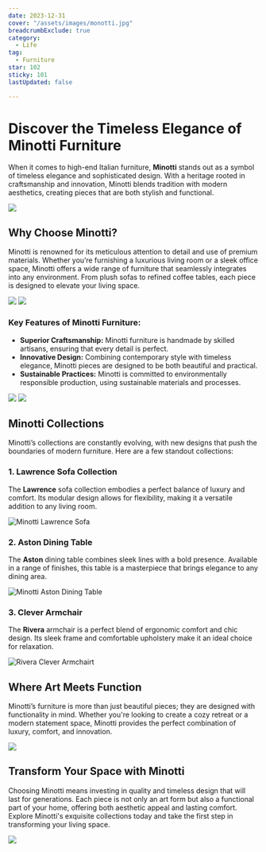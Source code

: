 ```yaml
---
date: 2023-12-31
cover: "/assets/images/monotti.jpg"
breadcrumbExclude: true
category:
  - Life
tag:
  - Furniture
star: 102
sticky: 101
lastUpdated: false

---
```


# Discover the Timeless Elegance of Minotti Furniture

When it comes to high-end Italian furniture, **Minotti** stands out as a symbol of timeless elegance and sophisticated design. With a heritage rooted in craftsmanship and innovation, Minotti blends tradition with modern aesthetics, creating pieces that are both stylish and functional.

![](image-22.jpg)

## Why Choose Minotti?

Minotti is renowned for its meticulous attention to detail and use of premium materials. Whether you’re furnishing a luxurious living room or a sleek office space, Minotti offers a wide range of furniture that seamlessly integrates into any environment. From plush sofas to refined coffee tables, each piece is designed to elevate your living space.

![](image-23.jpg)
![](image-25.jpg)

### Key Features of Minotti Furniture:

- **Superior Craftsmanship:** Minotti furniture is handmade by skilled artisans, ensuring that every detail is perfect.
- **Innovative Design:** Combining contemporary style with timeless elegance, Minotti pieces are designed to be both beautiful and practical.
- **Sustainable Practices:** Minotti is committed to environmentally responsible production, using sustainable materials and processes.

![](image-26.jpg)
![](image-27.jpg)
  
## Minotti Collections

Minotti’s collections are constantly evolving, with new designs that push the boundaries of modern furniture. Here are a few standout collections:

### 1. **Lawrence Sofa Collection**
   The **Lawrence** sofa collection embodies a perfect balance of luxury and comfort. Its modular design allows for flexibility, making it a versatile addition to any living room.

   ![Minotti Lawrence Sofa](image-9.png)

### 2. **Aston Dining Table**
   The **Aston** dining table combines sleek lines with a bold presence. Available in a range of finishes, this table is a masterpiece that brings elegance to any dining area.

  ![Minotti Aston Dining Table](image-10.jpg)

### 3. **Clever Armchair**
   The **Rivera** armchair is a perfect blend of ergonomic comfort and chic design. Its sleek frame and comfortable upholstery make it an ideal choice for relaxation.

   ![Rivera Clever Armchairt](image-28.jpg)

## Where Art Meets Function

Minotti’s furniture is more than just beautiful pieces; they are designed with functionality in mind. Whether you're looking to create a cozy retreat or a modern statement space, Minotti provides the perfect combination of luxury, comfort, and innovation.

![](image-24.jpg)

## Transform Your Space with Minotti

Choosing Minotti means investing in quality and timeless design that will last for generations. Each piece is not only an art form but also a functional part of your home, offering both aesthetic appeal and lasting comfort. Explore Minotti's exquisite collections today and take the first step in transforming your living space.

![](image-21.jpg)

